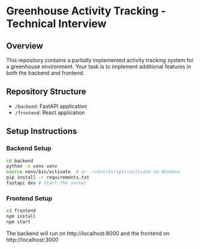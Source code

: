 # Greenhouse Activity Tracking - Technical Interview

## Overview
This repository contains a partially implemented activity tracking system for a greenhouse environment.
Your task is to implement additional features in both the backend and frontend.

## Repository Structure
- `/backend`: FastAPI application
- `/frontend`: React application

## Setup Instructions

### Backend Setup
```bash
cd backend
python -m venv venv
source venv/bin/activate  # or ./venv\Scripts\activate on Windows
pip install -r requirements.txt
fastapi dev # Start the server
```

### Frontend Setup
```bash
cd frontend
npm install
npm start
```

The backend will run on http://localhost:8000 and the frontend on http://localhost:3000
